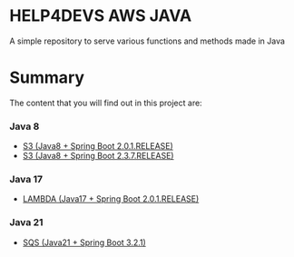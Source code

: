 # HELP4DEVS AWS JAVA
A simple repository to serve various functions and methods made in Java

# Summary

The content that you will find out in this project are:

### Java 8
- <a href="https://github.com/huntercodexs/help4devs-aws/tree/aws-s3-java8-spring-boot-2.0.1-release">S3 (Java8 + Spring Boot 2.0.1.RELEASE)</a>
- <a href="https://github.com/huntercodexs/help4devs-aws/tree/aws-s3-java8-spring-boot-2.3.7-release">S3 (Java8 + Spring Boot 2.3.7.RELEASE)</a>

### Java 17

- <a href="https://github.com/huntercodexs/help4devs-aws/tree/aws-lambda-java17-spring-boot-2.0.1-release">LAMBDA (Java17 + Spring Boot 2.0.1.RELEASE)</a>

### Java 21

- <a href="https://github.com/huntercodexs/help4devs-aws/tree/aws-sqs-java21-spring-boot-3.2.1">SQS (Java21 + Spring Boot 3.2.1)</a>
